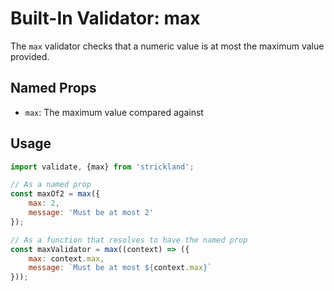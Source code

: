 # Built-In Validator: max

The `max` validator checks that a numeric value is at most the maximum value provided.

## Named Props

* `max`: The maximum value compared against

## Usage

``` jsx
import validate, {max} from 'strickland';

// As a named prop
const maxOf2 = max({
    max: 2,
    message: 'Must be at most 2'
});

// As a function that resolves to have the named prop
const maxValidator = max((context) => ({
    max: context.max,
    message: `Must be at most ${context.max}`
}));
```
